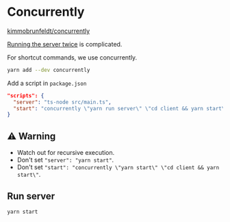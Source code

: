 # Concurrently

[kimmobrunfeldt/concurrently](https://github.com/kimmobrunfeldt/concurrently)

[Running the server twice](005.koa-router.md/#run-server) is complicated.

For shortcut commands, we use concurrently.

```bash
yarn add --dev concurrently
```

Add a script in `package.json`

```json
"scripts": {
  "server": "ts-node src/main.ts",
  "start": "concurrently \"yarn run server\" \"cd client && yarn start\""
}
```

## ⚠️ Warning

- Watch out for recursive execution.
- Don't set `"server": "yarn start"`.
- Don't set `"start": "concurrently \"yarn start\" \"cd client && yarn start\"`.

## Run server

```bash
yarn start
```
